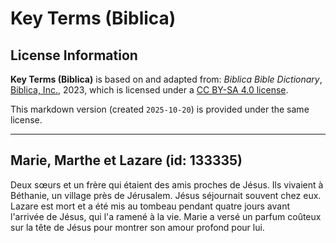 # Key Terms (Biblica)

## License Information

**Key Terms (Biblica)** is based on and adapted from: _Biblica Bible Dictionary_, [Biblica, Inc.](https://www.biblica.com/), 2023, which is licensed under a [CC BY-SA 4.0 license](https://creativecommons.org/licenses/by-sa/4.0/legalcode.en).

This markdown version (created `2025-10-20`) is provided under the same license.



--------------------------------

## Marie, Marthe et Lazare (id: 133335)

Deux sœurs et un frère qui étaient des amis proches de Jésus. Ils vivaient à Béthanie, un village près de Jérusalem. Jésus séjournait souvent chez eux. Lazare est mort et a été mis au tombeau pendant quatre jours avant l'arrivée de Jésus, qui l'a ramené à la vie. Marie a versé un parfum coûteux sur la tête de Jésus pour montrer son amour profond pour lui.


